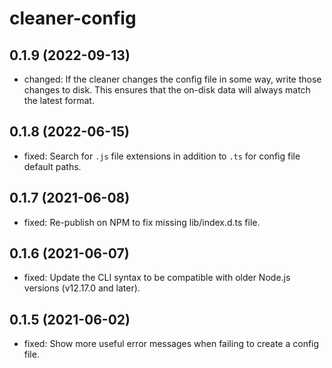 # cleaner-config

## 0.1.9 (2022-09-13)

- changed: If the cleaner changes the config file in some way, write those changes to disk. This ensures that the on-disk data will always match the latest format.

## 0.1.8 (2022-06-15)

- fixed: Search for `.js` file extensions in addition to `.ts` for config file default paths.

## 0.1.7 (2021-06-08)

- fixed: Re-publish on NPM to fix missing lib/index.d.ts file.

## 0.1.6 (2021-06-07)

- fixed: Update the CLI syntax to be compatible with older Node.js versions (v12.17.0 and later).

## 0.1.5 (2021-06-02)

- fixed: Show more useful error messages when failing to create a config file.
